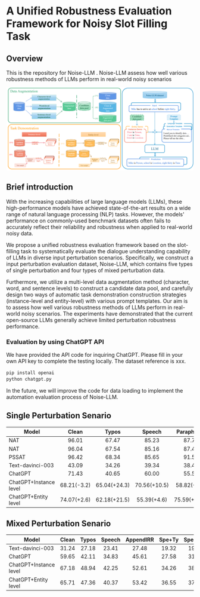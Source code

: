 # A Unified Robustness Evaluation Framework for Noisy Slot Filling Task


## Overview

This is the repository for Noise-LLM . Noise-LLM assess how well various robustness methods of LLMs perform in real-world noisy scenarios

<div align="center"><img src="./nlpcc-main.png" height="23%" width="100%" /></div>

## Brief introduction

With the increasing capabilities of large language models (LLMs), these high-performance models have achieved state-of-the-art results on a wide range of natural language processing (NLP) tasks. However, the models' performance on commonly-used benchmark datasets often fails to accurately reflect their reliability and robustness when applied to real-world noisy data. 

We propose a unified robustness evaluation framework based on the slot-filling task to systematically evaluate the dialogue understanding capability of LLMs in diverse input perturbation scenarios. Specifically, we construct a input perturbation evaluation dataset, Noise-LLM, which contains five types of single perturbation and four types of mixed perturbation data. 

Furthermore, we utilize a multi-level data augmentation method (character, word, and sentence levels) to construct a candidate data pool, and carefully design two ways of automatic task demonstration construction strategies (instance-level and entity-level) with various prompt templates. Our aim is to assess how well various robustness methods of LLMs perform in real-world noisy scenarios. The experiments have demonstrated that the current open-source LLMs generally achieve limited perturbation robustness performance. 

### Evaluation by using ChatGPT API
We have provided the API code for inquiring ChatGPT. Please fill in your own API key to complete the testing locally. The dataset reference is xxx. 

```bash
pip install openai
python chatgpt.py
```
In the future, we will improve the code for data loading to implement the automation evaluation process of Noise-LLM.



## Single Perturbation Senario

| Model                                                    |  Clean     | Typos        | Speech       | Paraphrase  | Simplification |Verbose      |Overall      |
| -------------------------------------------------------- | :------:   | :----:       | :------:     | :------:    | :------:       | :------:    | :------:    | 
| NAT                                                      |  96.01     | 67.47        | 85.23        | 87.73       | 87.32          | 85.41        | 87.21        |
| NAT                                                      |  96.04     | 67.54        | 85.16        | 87.42       | 87.33          | 85.29        | 87.27        |
| PSSAT                                                    |  96.42     | 68.34        | 85.65        | 91.54       | 89.73          | 85.82        | 88.16        |
| Text-davinci-003                                         |  43.09     | 34.26        | 39.34        | 38.42       | 40.12          | 37.18        | 38.54        |
| ChatGPT                                                  |  71.43     | 40.65        | 60.00        | 55.56       | 65.54          | 55.56        | 57.21        |
| ChatGPT+Instance level                                   | 68.21(-3.2) | 65.04(+24.3) | 70.56(+10.5) |58.82(+2.2)  | 73.02(+7.4)    |  61.77(+6.2) | 68.34(+11.1) |
| ChatGPT+Entity level                                     | 74.07(+2.6) | 62.18(+21.5) | 55.39(+4.6)  |75.59(+18.9) | 70.96(+5.4)    | 71.75(+16.1) | 71.55(+14.3) |


## Mixed Perturbation Senario

| Model                                                    |  Clean     | Typos        | Speech       | AppendIRR  | Spe+Ty         |Spe+App     |Ent+App      |Spe+App+Typ|Overall|
| -------------------------------------------------------- | :------:   | :----:       | :------:     | :------:    | :------:       | :------:    | :------:    |:------:  | :------:  |
| Text-davinci-003                                         |  31.24    | 27.18        | 23.41        | 27.48       | 19.32         | 19.78       | 20.73        | 18.84| 24.64 |
| ChatGPT                                                  |  59.65     | 42.11        | 34.83       | 45.61       | 27.58          | 31.03       | 26.38        |26.11  | 38.18 | 
| ChatGPT+Instance level                                   | 67.18     | 48.94         | 42.25       |52.61        | 34.26          |  38.79      | 38.64         | 30.67  |46.58  |
| ChatGPT+Entity level                                     | 65.71     | 47.36        | 40.37        |53.42       | 36.55          | 37.35       | 34.21      | 29.06 | 44.27 |

